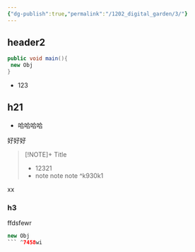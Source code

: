 ```yaml
---
{"dg-publish":true,"permalink":"/1202_digital_garden/3/"}
---
```




## header2
```java title="xdasd" {main}
public void main(){
 new Obj
}
```

- 123

## h21

-  哈哈哈哈

好好好


> [!NOTE]+ Title
> - 12321
> - note note note ^k930k1



xx

### h3

ffdsfewr

```java title="xfdsf"
new Obj
``` ^7458wi

